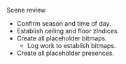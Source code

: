 Scene review

* Confirm season and time of day.
* Establish ceiling and floor zIndices.
* Create all placeholder bitmaps.
    * Log work to establish bitmaps.
* Create all placeholder presences.